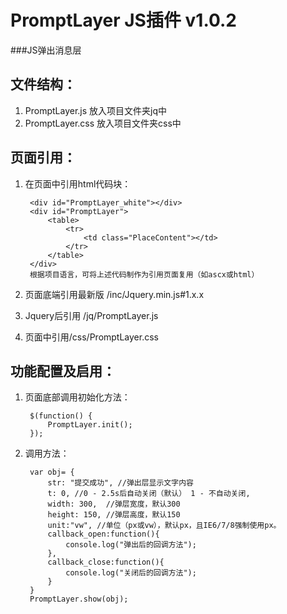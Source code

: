 # PromptLayer JS插件 v1.0.2
###JS弹出消息层

文件结构：
-------------
1. PromptLayer.js 放入项目文件夹jq中
2. PromptLayer.css 放入项目文件夹css中

页面引用：
-------------
1. 在页面中引用html代码块：

		<div id="PromptLayer_white"></div>
		<div id="PromptLayer">
		    <table>
		        <tr>
		            <td class="PlaceContent"></td>
		        </tr>
		    </table>
		</div>
		根据项目语言，可将上述代码制作为引用页面复用（如ascx或html）

2. 页面底端引用最新版 /inc/Jquery.min.js#1.x.x
3. Jquery后引用 /jq/PromptLayer.js
4. 页面<head>中引用/css/PromptLayer.css

功能配置及启用：
--------------
1. 页面底部调用初始化方法：

		$(function() {
	        PromptLayer.init();
	    });

2. 调用方法：

		var obj= {
			str: "提交成功", //弹出层显示文字内容
			t: 0, //0 - 2.5s后自动关闭（默认） 1 - 不自动关闭,
			width: 300,  //弹层宽度，默认300
			height: 150, //弹层高度，默认150
			unit:"vw", //单位（px或vw），默认px，且IE6/7/8强制使用px。
			callback_open:function(){
				console.log("弹出后的回调方法");
			},
			callback_close:function(){
				console.log("关闭后的回调方法");
			}
		}
		PromptLayer.show(obj);
